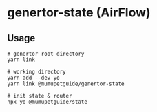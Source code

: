 # genertor-state (AirFlow)

## Usage

```
# genertor root directory
yarn link

# working directory
yarn add --dev yo
yarn link @mumupetguide/genertor-state

# init state & router
npx yo @mumupetguide/state
```
